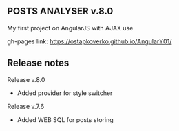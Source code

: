 POSTS ANALYSER v.8.0
------------------------


My first project on AngularJS with AJAX use

gh-pages link: https://ostapkoverko.github.io/AngularY01/   


Release notes
------------
Release v.8.0
+ Added provider for style switcher

Release v.7.6
+ Added WEB SQL for posts storing